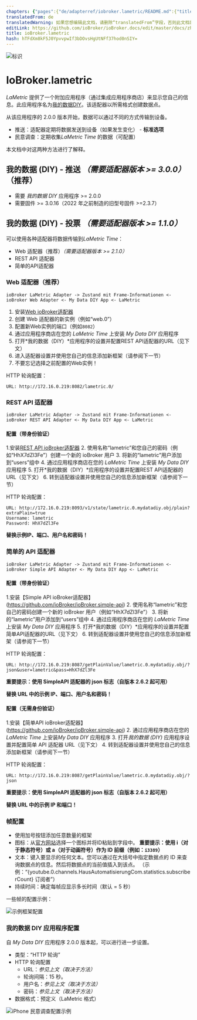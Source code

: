 ```yaml
---
chapters: {"pages":{"de/adapterref/iobroker.lametric/README.md":{"title":{"de":"ioBroker.lametric"},"content":"de/adapterref/iobroker.lametric/README.md"},"de/adapterref/iobroker.lametric/apps.md":{"title":{"de":"ioBroker.lametric"},"content":"de/adapterref/iobroker.lametric/apps.md"},"de/adapterref/iobroker.lametric/my-data-diy.md":{"title":{"de":"ioBroker.lametric"},"content":"de/adapterref/iobroker.lametric/my-data-diy.md"},"de/adapterref/iobroker.lametric/notifications.md":{"title":{"de":"ioBroker.lametric"},"content":"de/adapterref/iobroker.lametric/notifications.md"},"de/adapterref/iobroker.lametric/blockly.md":{"title":{"de":"ioBroker.lametric"},"content":"de/adapterref/iobroker.lametric/blockly.md"}}}
translatedFrom: de
translatedWarning: 如果您想编辑此文档，请删除“translatedFrom”字段，否则此文档将再次自动翻译
editLink: https://github.com/ioBroker/ioBroker.docs/edit/master/docs/zh-cn/adapterref/iobroker.lametric/my-data-diy.md
title: ioBroker.lametric
hash: hTFdXm8kF5J0YpvvpwIf3bDOvsHgUtNFf37hod0nSIY=
---
```

![标识](../../../de/admin/lametric.png)

# IoBroker.lametric
*LaMetric* 提供了一个附加应用程序（通过集成应用程序商店）来显示您自己的信息。此应用程序名为[我的数据DIY](https://apps.lametric.com/apps/my_data__diy_/8942)。该适配器以所需格式创建数据点。

从该应用程序的 2.0.0 版本开始，数据可以通过不同的方式传输到设备。

- 推送：适配器定期将数据发送到设备（如果发生变化） - **标准选项**
- 民意调查：定期收集*LaMetric Time* 的数据（可配置）

本文档中对这两种方法进行了解释。

## 我的数据 (DIY) - 推送 *（需要适配器版本 >= 3.0.0）*（推荐）
- 需要 *我的数据 DIY* 应用程序 >= 2.0.0
- 需要固件 >= 3.0.16（2022 年之前制造的旧型号固件 >=2.3.7）

## 我的数据 (DIY) - 投票 *（需要适配器版本 >= 1.1.0）*
可以使用各种适配器将数据传输到*LaMetric Time*：

- Web 适配器（推荐）*（需要适配器版本 >= 2.1.0）*
- REST API 适配器
- 简单的API适配器

### Web 适配器（推荐）
```ioBroker LaMetric Adapter -> Zustand mit Frame-Informationen <- ioBroker Web Adapter <- My Data DIY App <- LaMetric```

1. 安装[Web ioBroker适配器](https://github.com/ioBroker/ioBroker.web)
2. 创建 Web 适配器的新实例（例如“web.0”）
3. 配置新Web实例的端口（例如``8082``）
4. 通过应用程序商店在您的 *LaMetric Time* 上安装 *My Data DIY* 应用程序
5. 打开*我的数据（DIY）*应用程序的设置并配置REST API适配器的URL（见下文）
6. 进入适配器设置并使用您自己的信息添加新框架（请参阅下一节）
7. 不要忘记选择之前配置的Web实例！

HTTP 轮询配置：

```
URL: http://172.16.0.219:8082/lametric.0/
```

### REST API 适配器
```ioBroker LaMetric Adapter -> Zustand mit Frame-Informationen <- ioBroker REST API Adapter <- My Data DIY App <- LaMetric```

#### 配置（带身份验证）
1.安装[REST API ioBroker适配器](https://github.com/ioBroker/ioBroker.rest-api)
2. 使用名称“lametric”和您自己的密码（例如“HhX7dZl3Fe”）创建一个新的 ioBroker 用户
3. 将新的“lametric”用户添加到“users”组中
4. 通过应用程序商店在您的 *LaMetric Time* 上安装 *My Data DIY* 应用程序
5. 打开*我的数据（DIY）*应用程序的设置并配置REST API适配器的URL（见下文）
6. 转到适配器设置并使用您自己的信息添加新框架（请参阅下一节）

HTTP 轮询配置：

```
URL: http://172.16.0.219:8093/v1/state/lametric.0.mydatadiy.obj/plain?extraPlain=true
Username: lametric
Password: HhX7dZl3Fe
```

**替换示例IP、端口、用户名和密码！**

### 简单的 API 适配器
```ioBroker LaMetric Adapter -> Zustand mit Frame-Informationen <- ioBroker Simple API Adapter <- My Data DIY App <- LaMetric```

#### 配置（带身份验证）
1.安装【Simple API ioBroker适配器】(https://github.com/ioBroker/ioBroker.simple-api)
2. 使用名称“lametric”和您自己的密码创建一个新的 ioBroker 用户（例如“HhX7dZl3Fe”）
3. 将新的“lametric”用户添加到“users”组中
4. 通过应用程序商店在您的 *LaMetric Time* 上安装 *My Data DIY* 应用程序
5. 打开*我的数据（DIY）*应用程序的设置并配置简单API适配器的URL（见下文）
6. 转到适配器设置并使用您自己的信息添加新框架（请参阅下一节）

HTTP 轮询配置：

```
URL: http://172.16.0.219:8087/getPlainValue/lametric.0.mydatadiy.obj/?json&user=lametric&pass=HhX7dZl3Fe
```

**重要提示：使用 SimpleAPI 适配器的 json 标志（自版本 2.6.2 起可用）**

**替换 URL 中的示例 IP、端口、用户名和密码！**

#### 配置（无需身份验证）
1.安装【简单API ioBroker适配器】(https://github.com/ioBroker/ioBroker.simple-api)
2. 通过应用程序商店在您的*LaMetric Time* 上安装*My Data DIY* 应用程序
3. 打开*我的数据 (DIY)* 应用程序设置并配置简单 API 适配器 URL（见下文）
4. 转到适配器设置并使用您自己的信息添加新框架（请参阅下一节）

HTTP 轮询配置：

```
URL: http://172.16.0.219:8087/getPlainValue/lametric.0.mydatadiy.obj/?json
```

**重要提示：使用 SimpleAPI 适配器的 json 标志（自版本 2.6.2 起可用）**

**替换 URL 中的示例 IP 和端口！**

### 帧配置
- 使用加号按钮添加任意数量的框架
- 图标：从[官方网站](https://developer.lametric.com/icons)选择一个图标并将ID粘贴到字段中。 **重要提示：使用 i（对于静态符号）或 a（对于动画符号）作为 ID 前缀（例如：`i3389`）**
- 文本：键入要显示的任何文本。您可以通过在大括号中指定数据点的 ID 来查询数据点的信息。然后将数据点的当前值插入到该点。 （示例：“{youtube.0.channels.HausAutomatisierungCom.statistics.subscriberCount} 订阅者”）
- 持续时间：确定每帧应显示多长时间（默认 = 5 秒）

一些帧的配置示例：

![示例框架配置](../../../de/adapterref/iobroker.lametric/img/my-data-diy.png)

### 我的数据 DIY 应用程序配置
自 *My Data DIY* 应用程序 2.0.0 版本起，可以进行进一步设置。

- 类型：“HTTP 轮询”
- HTTP 轮询配置
    - URL：*参见上文（取决于方法）*
    - 轮询间隔：15 秒。
    - 用户名：*参见上文（取决于方法）*
    - 密码：*参见上文（取决于方法）*
- 数据格式：预定义（LaMetric 格式）

![iPhone 民意调查配置示例](../../../de/adapterref/iobroker.lametric/img/my-data-diy-iphone-poll.png)
